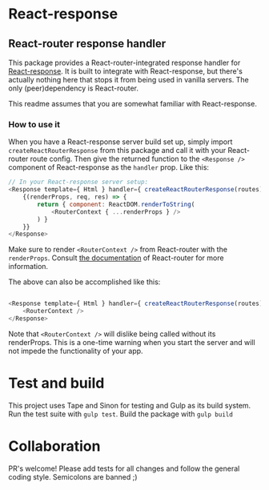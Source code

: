 React-response
===

React-router response handler
---

This package provides a React-router-integrated response handler for [React-response](https://github.com/danieldunderfelt/react-response). It is built to integrate with React-response, but there's actually nothing here that stops it from being used in vanilla servers. The only (peer)dependency is React-router.

This readme assumes that you are somewhat familiar with React-response.

### How to use it

When you have a React-response server build set up, simply import `createReactRouterResponse` from this package and call it with your React-router route config. Then give the returned function to the `<Response />` component of React-response as the `handler` prop. Like this:

```javascript
// In your React-response server setup:
<Response template={ Html } handler={ createReactRouterResponse(routes) }>
    {(renderProps, req, res) => {
        return { component: ReactDOM.renderToString(
            <RouterContext { ...renderProps } />
        ) }
    }}
</Response>

```

Make sure to render `<RouterContext />` from React-router with the `renderProps`. Consult [the documentation](https://github.com/reactjs/react-router/blob/latest/docs/guides/ServerRendering.md) of React-router for more information.

The above can also be accomplished like this:

```javascript

<Response template={ Html } handler={ createReactRouterResponse(routes) }>
    <RouterContext />
</Response>

```

Note that `<RouterContext />` will dislike being called without its renderProps. This is a one-time warning when you start the server and will not impede the functionality of your app.

# Test and build

This project uses Tape and Sinon for testing and Gulp as its build system. Run the test suite with `gulp test`. Build the package with `gulp build`

# Collaboration

PR's welcome! Please add tests for all changes and follow the general coding style. Semicolons are banned ;)